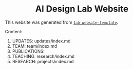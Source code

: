 <h1 align="center">AI Design Lab Website</h1>



This website was generated from [`lab-website-template`](https://github.com/greenelab/lab-website-template).


Content:
1. UPDATES: updates/index.md 
2. TEAM: team/index.md
3. PUBLICATIONS: 
4. TEACHING: research/index.md
5. RESEARCH: projects/index.md 
